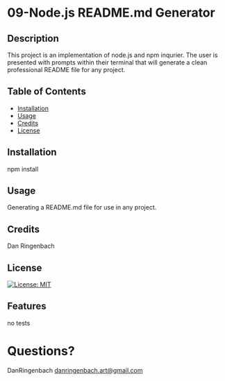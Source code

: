  
# 09-Node.js README.md Generator
## Description
 This project is an implementation of node.js and npm inqurier. The user is presented with prompts within their terminal that will generate a clean professional README file for any project.
## Table of Contents 
- [Installation](#installation)
- [Usage](#usage)
- [Credits](#credits)
 - [License](#license)
## Installation
 npm install
## Usage
 Generating a README.md file for use in any project.
## Credits
 Dan Ringenbach

## License
[![License: MIT](https://img.shields.io/badge/License-MIT-yellow.svg)](https://opensource.org/licenses/MIT)

## Features
 no tests

# Questions?
 DanRingenbach
 danringenbach.art@gmail.com
